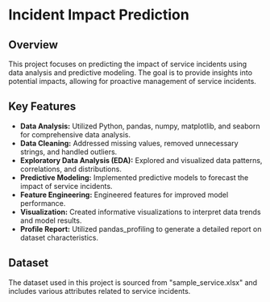 # Incident Impact Prediction

## Overview
This project focuses on predicting the impact of service incidents using data analysis and predictive modeling. The goal is to provide insights into potential impacts, allowing for proactive management of service incidents.

## Key Features
- **Data Analysis:** Utilized Python, pandas, numpy, matplotlib, and seaborn for comprehensive data analysis.
- **Data Cleaning:** Addressed missing values, removed unnecessary strings, and handled outliers.
- **Exploratory Data Analysis (EDA):** Explored and visualized data patterns, correlations, and distributions.
- **Predictive Modeling:** Implemented predictive models to forecast the impact of service incidents.
- **Feature Engineering:** Engineered features for improved model performance.
- **Visualization:** Created informative visualizations to interpret data trends and model results.
- **Profile Report:** Utilized pandas_profiling to generate a detailed report on dataset characteristics.

## Dataset
The dataset used in this project is sourced from "sample_service.xlsx" and includes various attributes related to service incidents.
